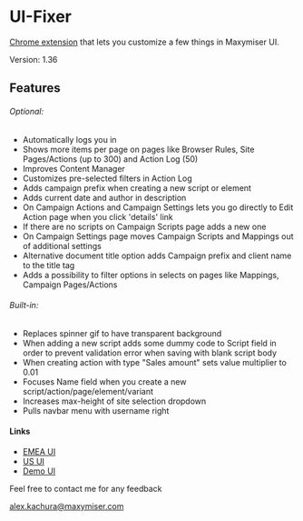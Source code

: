 # UI-Fixer
[Chrome extension](https://chrome.google.com/webstore/detail/ui-fixer/ocpdnkacigphdkeokobanmcinahdfnpd) that lets you customize a few things in Maxymiser UI.

Version: 1.36

## Features

###### Optional:
* Automatically logs you in
* Shows more items per page on pages like Browser Rules, Site Pages/Actions (up to 300) and Action Log (50)
* Improves Content Manager
* Customizes pre-selected filters in Action Log
* Adds campaign prefix when creating a new script or element
* Adds current date and author in description
* On Campaign Actions and Campaign Settings lets you go directly to Edit Action page when you click 'details' link
* If there are no scripts on Campaign Scripts page adds a new one
* On Campaign Settings page moves Campaign Scripts and Mappings out of additional settings
* Alternative document title option adds Campaign prefix and client name to the title tag
* Adds a possibility to filter options in selects on pages like Mappings, Campaign Pages/Actions

###### Built-in:
* Replaces spinner gif to have transparent background
* When adding a new script adds some dummy code to Script field in order to prevent validation error when saving with blank script body
* When creating action with type "Sales amount" sets value multiplier to 0.01
* Focuses Name field when you create a new script/action/page/element/variant
* Increases max-height of site selection dropdown
* Pulls navbar menu with username right

#### Links
- [EMEA UI](https://ui61.maxymiser.com/)
- [US UI](https://ui61us.maxymiser.com/)
- [Demo UI](https://demo.maxymiser.org/)

Feel free to contact me for any feedback

<alex.kachura@maxymiser.com>
